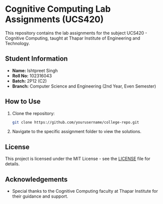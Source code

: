# Cognitive Computing Lab Assignments (UCS420)

This repository contains the lab assignments for the subject UCS420 - Cognitive Computing, taught at Thapar Institute of Engineering and Technology.

## Student Information

- **Name:** Ishtpreet Singh
- **Roll No:** 102316043
- **Batch:** 2P12 (C2)
- **Branch:** Computer Science and Engineering (2nd Year, Even Semester)

## How to Use

1. Clone the repository:
    ```bash
    git clone https://github.com/yourusername/college-repo.git
    ```
2. Navigate to the specific assignment folder to view the solutions.

## License

This project is licensed under the MIT License - see the [LICENSE](LICENSE) file for details.

## Acknowledgements

- Special thanks to the Cognitive Computing faculty at Thapar Institute for their guidance and support.
